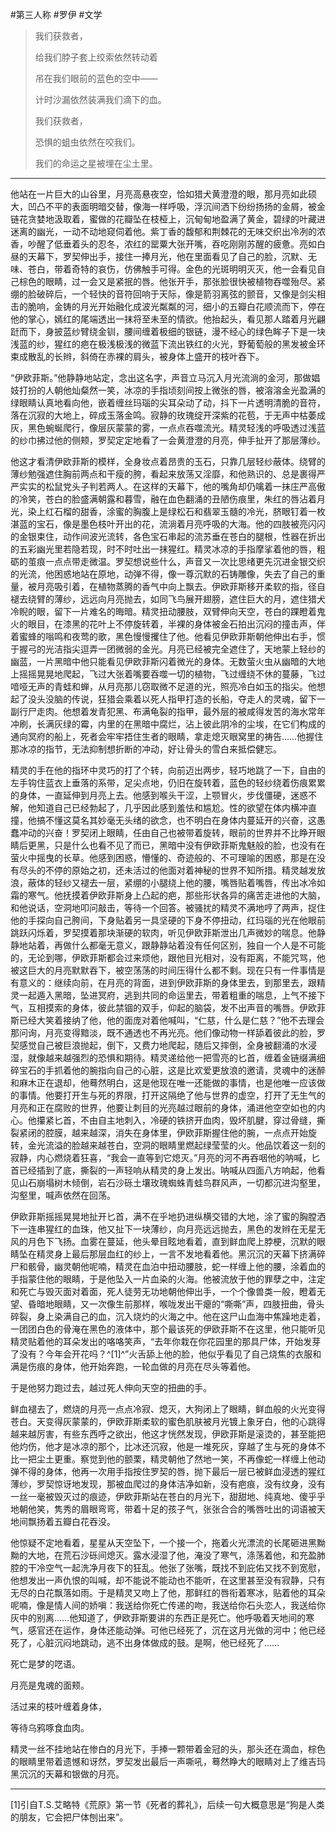 #第三人称 #罗伊 #文学 

> 我们获救者，
>
> 给我们脖子套上绞索依然转动着
>
> 吊在我们眼前的蓝色的空中——
>
> 计时沙漏依然装满我们滴下的血。
>
> 我们获救者，
>
> 恐惧的蛆虫依然在咬我们。
>
> 我们的命运之星被埋在尘土里。

---

他站在一片巨大的山谷里，月亮高悬夜空，恰如猎犬黄澄澄的眼，那月亮如此硕大，凹凸不平的表面明暗交替，像海一样呼吸，浮沉间洒下纷纷扬扬的金屑，被金链花贪婪地汲取着，蜜做的花瓣坠在枝桠上，沉甸甸地盈满了黄金，碧绿的叶藏进迷离的幽光，一动不动地窥伺着他。紫丁香的馥郁和荆棘花的无味交织出冷冽的浓香，吵醒了低垂着头的忍冬，浓红的罂粟大张开嘴，吞吃刚刚苏醒的疲惫。亮如白昼的天幕下，罗契伸出手，接住一捧月光，他在里面看见了自己的脸，沉默、无味、苍白，带着奇特的哀伤，仿佛触手可得。金色的光斑明明灭灭，他一会看见自己棕色的眼睛，过一会又是紧抿的唇。他张开手，那张脸很快被植物吞噬殆尽。紧绷的脸破碎后，一个轻快的音符回响于天际，像是箭羽离弦的颤音，又像是剑尖相击的脆响，金铸的月光开始融化成波光粼粼的河，细小的五瓣白花顺流而下，停在他的掌心，嫣红的尾端透出一抹将至未至的情欲。他抬起头，看见那人踏着月光翩跹而下，身披蓝纱臂绕金钏，腰间缠着极细的银链，漫不经心的绿色眸子下是一块浅蓝的纱，猩红的疤在极浅极浅的微蓝下流出铁红的火光，野葡萄般的黑发被金环束成散乱的长辫，斜倚在赤裸的肩头，被身体上盛开的枝叶吞下。

“伊欧菲斯。”他静静地站定，念出这名字，声音立马沉入月光流淌的金河，那做娼妓打扮的人朝他灿粲然一笑，冰凉的手指顷刻间按上微张的唇，被溶溶金光盈满的绿眼睛认真地看向他，嵌着缠丝玛瑙的尖耳朵动了动，抖下一片透明清脆的音符，落在沉寂的大地上，碎成玉落金鸣。寂静的玫瑰绽开深紫的花苞，于无声中枯萎成灰，黑色蜿蜒爬行，像层灰蒙蒙的雾，一点点吞噬流光。精灵轻浅的呼吸透过浅蓝的纱巾拂过他的侧颊，罗契定定地看了一会黄澄澄的月亮，伸手扯开了那层薄纱。

他这才看清伊欧菲斯的模样，全身妆点着昂贵的玉石，只靠几层轻纱蔽体。绕臂的薄纱勉强遮住胸前两点和干瘦的胯，看起来放荡又淫靡，和他熟识的、总是裹得严严实实的松鼠党头子判若两人。在这样的天幕下，他的嘴角却仍噙着一抹庄严高傲的冷笑，苍白的脸盛满朝露和暮雪，融在血色翻涌的丑陋伤痕里，朱红的唇沾着月光，染上红石榴的甜香，涂蜜的胸腹上是绿松石和翡翠玉髓的冷光，脐眼钉着一枚湛蓝的宝石，像是墨色枝叶开出的花，流淌着月亮呼吸的大海。他的四肢被亮闪闪的金银束住，动作间波光流转，各色宝石串起的流苏垂在苍白的腿根，性器在折出的五彩幽光里若隐若现，时不时吐出一抹猩红。精灵冰凉的手指摩挲着他的唇，粗砺的茧痕一点点带走微温。罗契想说些什么，声音又一次比思绪更先沉进金银交织的光流，他困惑地站在原地，动弹不得，像一尊沉默的石铸雕像，失去了自己的重量，被月亮吸引着，在植物蒸腾的香气中向上飘去。伊欧菲斯移开柔软的指，径自褪去绕臂的薄纱，远远向月亮抛去，如同飞鸟展开翅膀，遮住巨大的月，遮住猎犬冷睨的眼，留下一片难名的晦暗。精灵扭动腰肢，双臂伸向天空，苍白的踝瞪着鬼火的眼目，在漆黑的花叶上不停旋转着，半裸的身体被金石拍出沉闷的撞击声，伴着蜜蜂的嗡鸣和夜莺的歌，黑色慢慢攫住了他。他看见伊欧菲斯朝他伸出右手，惯于握弓的光洁指尖逗弄一团微弱的金光。月亮已经被完全遮住了，天地蒙上轻纱的幽蓝，一片黑暗中他只能看见伊欧菲斯闪着微光的身体。无数萤火虫从幽暗的大地上摇摇晃晃地爬起，飞过大张着嘴要吞噬一切的植物，飞过缠绕不休的蔓藤，飞过喑哑无声的青蛙和蝉，从月亮那儿窃取微不足道的光，照亮冷白如玉的指尖。他想起了没头没脑的传说，狂猎会乘着以死人指甲打造的长船，夺走人的灵魂，留下一副行尸走肉。他想着发青犯黑、布满龟裂的指甲，最外层的被咸得发苦的海水常年冲刷，长满灰绿的霉，内里的在黑暗中腐烂，沾上彼此阴冷的尘埃，在它们构成的通向冥府的船上，死者会牢牢捂住生者的眼睛，拿走熄灭眼窝里的祷告……他握住那冰凉的指节，无法抑制想折断的冲动，好让骨头的雪白来抵偿健忘。

精灵的手在他的指环中灵巧的打了个转，向前迈出两步，轻巧地跳了一下，自由的左手钩住蓝衣上垂落的系带，足尖点地，仍旧在旋转着，蓝色的轻纱绕着伤痕累累的身体，一直延伸到月亮上去。他感到喉头干涩，上颚冒火，步伐僵硬，迷惑不解，他知道自己已经勃起了，几乎因此感到羞怯和尴尬。性的欲望在体内横冲直撞，他搞不懂这莫名其妙毫无头绪的欲念，也不明白在身体内蔓延开的兴奋，这愚蠢冲动的兴奋！罗契闭上眼睛，任由自己也被带着旋转，眼前的世界并不比睁开眼睛后更黑，只是什么也看不见了而已，黑暗中没有伊欧菲斯鬼魅般的脸，也没有在萤火中摇曳的长草。他感到困惑，懵懂的、奇迹般的、不可理喻的困惑，那是在没有尽头的不停的原始之初，还未活过的他面对着神秘的世界不知所措。精灵越发放浪，蔽体的轻纱又褪去一层，紧绷的小腿绕上他的腰，嘴唇贴着嘴唇，传出冰冷如霜的寒气。他抚摸着伊欧菲斯身上凸起的疤，那些形状各异的痛苦走进他的大脑，和他说话，空洞地叩问敲击，等待一个回答。被骚扰的精灵不满地哼了两声，捉住他的手探向自己胯间，下身贴着另一具坚硬的下身不停扭动，红玛瑙的光在他眼前跳跃闪烁着，罗契摸着那块渐硬的软肉，听见伊欧菲斯泄出几声微妙的喘息。他静静地站着，再做什么都毫无意义，跟静静站着没有任何区别，独自一个人是不可能的，无论到哪，伊欧菲斯都会过来烦他，跟他目光相对，没有距离，不能咒骂，他被这巨大的月亮默默吞下，被空荡荡的时间压得什么都不剩。现在只有一件事情是有意义的：继续向前，在月亮的背面，进到伊欧菲斯的身体里去，到那里去，跟精灵一起遁入黑暗，坠进冥府，逃到共同的命运里去，带着粗重的喘息，上气不接下气，互相摸索的身体，彼此禁锢的双手，仰起的脑袋，发不出声音的嘴唇。伊欧菲斯已经大笑着接纳了他，他的面庞对着他喊叫，“仁慈，什么是仁慈？”他不去理会那问询，月亮变得黯淡，既不通透也不再光亮。他们像动物一样舔着彼此的脸，罗契感觉自己被巨浪抛起，倒下，又费力地爬起，随后又摔倒，全身被翻涌的水浸湿，就像越来越强烈的恐惧和期待。精灵递给他一把雪亮的匕首，缠着金链缀满细碎宝石的手抓着他的腕指向自己的心脏，这是比欢爱更放浪的邀请，灵魂中的迷醉和麻木正在退却，他蓦然明白，这是他现在唯一还能做的事情，也是他唯一应该做的事情。他要打开生与死的界限，打开这隔绝了他与世界的虚空，打开了无生气的月亮和正在腐败的世界，他要让刺目的光亮越过眼前的身体，涌进他空空如也的内心。他攥紧匕首，不由自主地刺入，冷硬的铁挤开血肉，毁坏肌腱，穿过骨缝，撕裂紧闭的腔膜，越来越深，消失在身体里，伊欧菲斯握住他的腕，一点点开始旋转，金光流溢的脸越来越苍白，空洞的眼睛里燃起绿莹莹的火。他品饮着这一刻的寂静，内心燃烧着狂喜，“我会一直等到它熄灭。”月亮的河不再吞咽他的呐喊，匕首已经插到了底，撕裂的一声轻响从精灵的身上发出。呐喊从四面八方响起，他看见山石崩塌树木倾倒，岩石沙砾土壤玫瑰蜘蛛青蛙鸟群风声，一切都沉进沟壑里，沟壑里，喊声依然在回荡。

伊欧菲斯摇摇晃晃地扯开匕首，满不在乎地扔进纵横交错的大地，涂了蜜的胸膛洒下一连串猩红的血珠，他又扯下一块薄纱，向月亮远远抛去，黑色的发辫在无星无风的月色下飞扬。血雾在蔓延，他头晕目眩地看着，直到鲜血爬上脖梗，沉默的眼睛坠在精灵身上最后那层血红的纱上，一言不发地看着他。黑沉沉的天幕下挤满碎尸和骸骨，幽灵朝他呢喃，精灵在血泊中扭动腰肢，蛇一样缠上他的腰，涂着血的手指蒙住他的眼睛，于是他坠入一片血染的火海。他被流放于他的罪孽之中，注定和死亡与毁灭面对着面，死人徒劳无功地朝他伸出手，一个个像兽类一般，瞪着无望、昏暗地眼睛，又一次像生前那样，喉咙发出干瘪的“嘶嘶”声，四肢扭曲，骨头碎裂，身上染满自己的血，沉入烧灼的火海之中。他在这尸山血海中焦躁地走着，一团团白色的骨淹在黑色的液体中，那个最该死的伊欧菲斯不在这里，他只能听见精灵贴着他的耳朵发出的咯咯笑声，“去年你栽在你花园里的那具尸体，开始发芽了没有？今年会开花吗？^[1]^”火舌舔上他的脸，他似乎看见了自己烧焦的衣服和满是伤痕的身体，他开始奔跑，一轮血做的月亮在尽头等着他。

于是他努力跑过去，越过死人伸向天空的扭曲的手。

鲜血褪去了，燃烧的月亮一点点冷寂、熄灭，大狗闭上了眼睛，鲜血般的火光变得苍白。天变得灰蒙蒙的，伊欧菲斯柔软的蜜色肌肤被月光镀上象牙白，他的心跳得越来越厉害，有些东西呼之欲出，他这才恍然发现，伊欧菲斯是滚烫的，甚至能把他灼伤，他才是冰凉的那个，比冰还沉寂，他是一堆死灰，穿越了生与死的身体不比一把尘土更重。察觉到他的颤栗，精灵朝他了然地一笑，不再像蛇一样缠上他动弹不得的身体，他再一次用手指按住罗契的唇，抛下最后一层已被鲜血浸透的猩红薄纱，罗契惊讶地发现，那被血爬过的身体洁净如新，没有疤痕，没有纹身，没有一丝一毫被毁灭过的痕迹，伊欧菲斯站在苍白的月光下，甜甜地、纯真地、傻乎乎地朝他笑，隽秀的眉眼弯弯，带着十足的孩子气，张张合合的嘴唇吐出的词语被天地间飘扬着五瓣白花吞没。

他惊疑不定地看着，星星从天空坠下，一个接一个，拖着火光漂流的长尾砸进黑黝黝的大地，在荒石沙砾间熄灭。露水浸湿了他，淹没了寒气，涤荡着他，和充盈肺腔的干冷空气一起洗净月夜下的狂乱。他张了张嘴，既找不到庇佑又找不到宽慰，他想发出一声仇恨的叫喊，却不能说不能动也不能听，在这里甚至没有寂静，只有无尽的白花飘落如雨。于是精灵又吻上了他，那鲜红的唇衔着寒冰，贴着他的耳朵呢喃，像是情人间的娇嗔：我送给你死亡传递的吻，我送给你石头恋人，我送给你灰中的别离……他知道了，伊欧菲斯要讲的东西正是死亡。他呼吸着天地间的寒气，感官还在运作，身体还能动弹。可他已经死了，沉在这月光做的河中；他已经死了，心脏沉闷地跳动，逃不出身体做成的鼓。是啊，他已经死了……

死亡是梦的呓语。

月亮是鬼魂的面颊。

活过来的枝叶缠着身体，

等待乌鸦啄食血肉。

精灵一丝不挂地站在惨白的月光下，手捧一颗带着金冠的头，那头还在滴血，棕色的眼睛里带着遗憾和讶然，罗契发出最后一声嘶吼，蓦然睁大的眼睛对上了维吉玛黑沉沉的天幕和银做的月亮。

---

[1]引自T.S.艾略特《荒原》第一节《死者的葬礼》，后续一句大概意思是“狗是人类的朋友，它会把尸体刨出来”。
